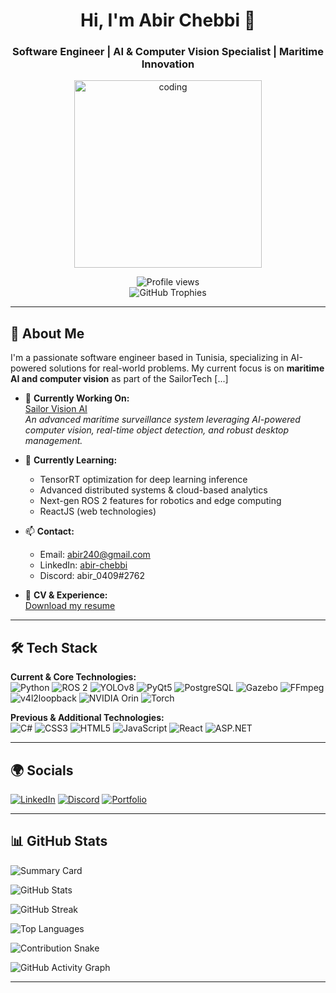 <h1 align="center">Hi, I'm Abir Chebbi 👋</h1>
<h3 align="center">Software Engineer | AI & Computer Vision Specialist | Maritime Innovation</h3>
<p align="center">
  <img src="https://user-images.githubusercontent.com/59734313/157189039-c09b3e38-9f42-42c0-ab54-14f1574190a7.gif" alt="coding" width="300"/>
</p>

<!-- Visitor Badge & Achievements -->
<p align="center">
  <img src="https://komarev.com/ghpvc/?username=abirchebbi45&label=Profile%20views&color=0e75b6&style=flat" alt="Profile views"/>
  <br>
  <img src="https://github-profile-trophy.vercel.app/?username=abirchebbi45&theme=dracula&margin-w=10&margin-h=10&no-frame=true" alt="GitHub Trophies"/>
</p>

---

## 🚀 About Me

I'm a passionate software engineer based in Tunisia, specializing in AI-powered solutions for real-world problems. My current focus is on **maritime AI and computer vision** as part of the SailorTech [...]

- 🔭 **Currently Working On:**  
  [Sailor Vision AI](https://github.com/abirchebbi45/sailor-vision-ai)  
  *An advanced maritime surveillance system leveraging AI-powered computer vision, real-time object detection, and robust desktop management.*

- 🌱 **Currently Learning:**  
  - TensorRT optimization for deep learning inference
  - Advanced distributed systems & cloud-based analytics
  - Next-gen ROS 2 features for robotics and edge computing
  - ReactJS (web technologies)

- 📫 **Contact:**  
  - Email: abir240@gmail.com  
  - LinkedIn: [abir-chebbi](https://www.linkedin.com/in/abir-chebbi/)  
  - Discord: abir_0409#2762

- 📄 **CV & Experience:**  
  [Download my resume](https://drive.google.com/...)

---

## 🛠️ Tech Stack

**Current & Core Technologies:**  
![Python](https://img.shields.io/badge/Python-3776AB?style=for-the-badge&logo=python&logoColor=white)
![ROS 2](https://img.shields.io/badge/ROS2-22314E?style=for-the-badge&logo=ros&logoColor=white)
![YOLOv8](https://img.shields.io/badge/YOLOv8-FFEA00?style=for-the-badge&logo=ultralytics&logoColor=black)
![PyQt5](https://img.shields.io/badge/PyQt5-41CD52?style=for-the-badge&logo=qt&logoColor=white)
![PostgreSQL](https://img.shields.io/badge/PostgreSQL-336791?style=for-the-badge&logo=postgresql&logoColor=white)
![Gazebo](https://img.shields.io/badge/Gazebo-5C5C5C?style=for-the-badge&logo=gazebo&logoColor=white)
![FFmpeg](https://img.shields.io/badge/FFmpeg-007808?style=for-the-badge&logo=ffmpeg&logoColor=white)
![v4l2loopback](https://img.shields.io/badge/v4l2loopback-000000?style=for-the-badge)
![NVIDIA Orin](https://img.shields.io/badge/NVIDIA%20Orin-76B900?style=for-the-badge&logo=nvidia&logoColor=white)
![Torch](https://img.shields.io/badge/Torch-EE4C2C?style=for-the-badge&logo=pytorch&logoColor=white)

**Previous & Additional Technologies:**  
![C#](https://img.shields.io/badge/c%23-%23239120.svg?style=for-the-badge&logo=c-sharp&logoColor=white)
![CSS3](https://img.shields.io/badge/css3-%231572B6.svg?style=for-the-badge&logo=css3&logoColor=white)
![HTML5](https://img.shields.io/badge/html5-%23E34F26.svg?style=for-the-badge&logo=html5&logoColor=white)
![JavaScript](https://img.shields.io/badge/javascript-%23F7DF1E.svg?style=for-the-badge&logo=javascript&logoColor=black)
![React](https://img.shields.io/badge/react-%2320232a.svg?style=for-the-badge&logo=react&logoColor=%2361DAFB)
![ASP.NET](https://img.shields.io/badge/ASP.NET-5C2D91?style=for-the-badge&logo=.net&logoColor=white)

---

## 🌍 Socials

[![LinkedIn](https://img.shields.io/badge/LinkedIn-%230077B5.svg?logo=linkedin&logoColor=white)](https://www.linkedin.com/in/abir-chebbi/)
[![Discord](https://img.shields.io/badge/Discord-%237289DA.svg?logo=discord&logoColor=white)](https://discord.gg/abir_0409#2762)
[![Portfolio](https://img.shields.io/badge/Portfolio-Visit-blue?style=for-the-badge)](https://yourportfolio.com) <!-- add your portfolio link if available -->

---

## 📊 GitHub Stats

<!-- Profile Summary Card -->
![Summary Card](https://github-profile-summary-cards.vercel.app/api/cards/profile-details?username=abirchebbi45&theme=dracula)

<!-- Stats -->
![GitHub Stats](https://github-readme-stats.vercel.app/api?username=abirchebbi45&show_icons=true&theme=dracula&include_all_commits=true&count_private=true&hide_border=false)

<!-- Streak -->
![GitHub Streak](https://github-readme-streak-stats.herokuapp.com/?user=abirchebbi45&theme=dracula&hide_border=false)

<!-- Top Languages -->
![Top Languages](https://github-readme-stats.vercel.app/api/top-langs/?username=abirchebbi45&theme=dracula&hide_border=false&layout=compact&langs_count=8)

<!-- Contribution Snake Animation (Optional) -->
![Contribution Snake](https://github.com/abirchebbi45/abirchebbi45/blob/output/github-contribution-grid-snake.svg)

<!-- Activity Graph -->
![GitHub Activity Graph](https://github-readme-activity-graph.cyclic.app/graph?username=abirchebbi45&theme=dracula)

---

<!-- Optimized for clarity and professionalism by Copilot. Proudly created with GPRM (https://gprm.itsvg.in) -->
